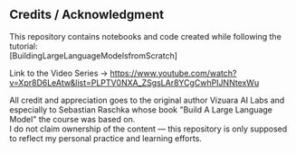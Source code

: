 ## Credits / Acknowledgment
This repository contains notebooks and code created while following the tutorial:  
[BuildingLargeLanguageModelsfromScratch]

Link to the Video Series -> 
https://www.youtube.com/watch?v=Xpr8D6LeAtw&list=PLPTV0NXA_ZSgsLAr8YCgCwhPIJNNtexWu

All credit and appreciation goes to the original author Vizuara AI Labs and especially to Sebastian Raschka whose book "Build A Large Language Model" the course was based on.  
I do not claim ownership of the content — this repository is only supposed to reflect my personal practice and learning efforts.
